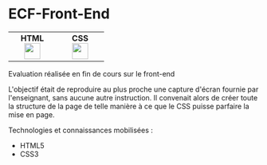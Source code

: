 # ECF-Front-End
<table>
    <tbody>
        <tr valign="top">
            <td width="80px" align="center">
            <span><strong>HTML</strong></span><br>
            <img height="32px" src="https://cdn.jsdelivr.net/gh/devicons/devicon/icons/html5/html5-original.svg">
            </td>
            <td width="80px" align="center">
            <span><strong>CSS</strong></span><br>
            <img height="32px" src="https://cdn.jsdelivr.net/gh/devicons/devicon/icons/css3/css3-original.svg">
            </td>
        </tr>
    </tbody>
</table>

Evaluation réalisée en fin de cours sur le front-end

L'objectif était de reproduire au plus proche une capture d'écran fournie par l'enseignant, sans aucune autre instruction. Il convenait alors de créer toute la structure de la page de telle manière à ce que le CSS puisse parfaire la mise en page.

Technologies et connaissances mobilisées :
- HTML5
- CSS3
